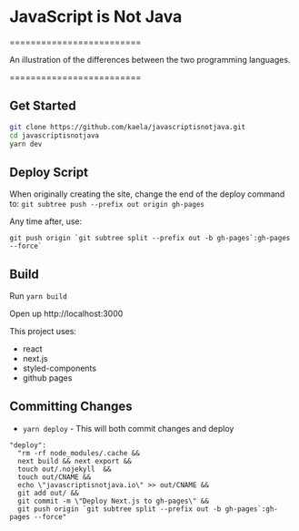 # JavaScript is Not Java

=========================

An illustration of the differences between the two programming languages.

=========================

## Get Started

```bash
git clone https://github.com/kaela/javascriptisnotjava.git
cd javascriptisnotjava
yarn dev
```

## Deploy Script

When originally creating the site, change the end of the deploy command to:
`git subtree push --prefix out origin gh-pages`

Any time after, use:

```
git push origin `git subtree split --prefix out -b gh-pages`:gh-pages --force`
```

## Build

Run `yarn build`

Open up http://localhost:3000

This project uses:

- react
- next.js
- styled-components
- github pages

## Committing Changes

- `yarn deploy` - This will both commit changes and deploy

```
"deploy":
  "rm -rf node_modules/.cache &&
  next build && next export &&
  touch out/.nojekyll  &&
  touch out/CNAME &&
  echo \"javascriptisnotjava.io\" >> out/CNAME &&
  git add out/ &&
  git commit -m \"Deploy Next.js to gh-pages\" &&
  git push origin `git subtree split --prefix out -b gh-pages`:gh-pages --force"
```
